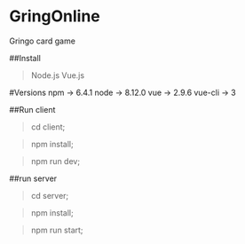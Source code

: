 # GringOnline
Gringo card game

##Install
> Node.js
> Vue.js

#Versions
npm -> 6.4.1
node -> 8.12.0
vue -> 2.9.6
vue-cli -> 3

##Run client

> cd client;

>  npm install;

> npm run dev;

##run server

> cd server;

> npm install;

> npm run start;
